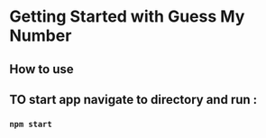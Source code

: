 # Getting Started with Guess My Number

## How to use

## TO start app navigate to directory and run :

### `npm start`
